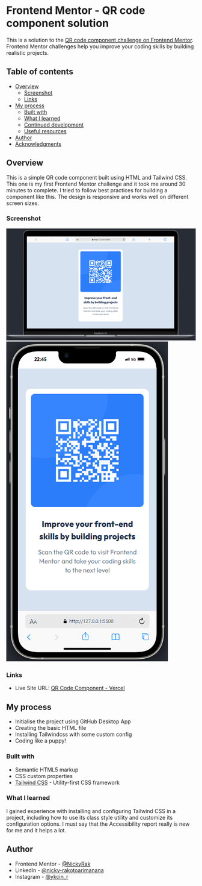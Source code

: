 # Frontend Mentor - QR code component solution

This is a solution to the [QR code component challenge on Frontend Mentor](https://www.frontendmentor.io/challenges/qr-code-component-iux_sIO_H). Frontend Mentor challenges help you improve your coding skills by building realistic projects.

## Table of contents

- [Overview](#overview)
  - [Screenshot](#screenshot)
  - [Links](#links)
- [My process](#my-process)
  - [Built with](#built-with)
  - [What I learned](#what-i-learned)
  - [Continued development](#continued-development)
  - [Useful resources](#useful-resources)
- [Author](#author)
- [Acknowledgments](#acknowledgments)

## Overview

This is a simple QR code component built using HTML and Tailwind CSS. This one is my first Frontend Mentor challenge and it took me around 30 minutes to complete. I tried to follow best practices for building a component like this. The design is responsive and works well on different screen sizes.

### Screenshot

![](./screenshot.png)
![](./screenshot-responsive.png)

### Links

- Live Site URL: [QR Code Component - Vercel](https://qr-code-component-main-kohl-three.vercel.app/)

## My process

- Initialise the project using GitHub Desktop App
- Creating the basic HTML file
- Installing Tailwindcss with some custom config
- Coding like a puppy!

### Built with

- Semantic HTML5 markup
- CSS custom properties
- [Tailwind CSS](https://tailwindcss.com/) - Utility-first CSS framework

### What I learned

I gained experience with installing and configuring Tailwind CSS in a project, including how to use its class style utility and customize its configuration options. I must say that the Accessibility report really is new for me and it helps a lot.

## Author

- Frontend Mentor - [@NickyRak](https://www.frontendmentor.io/profile/NickyRak)
- LinkedIn - [@nicky-rakotoarimanana](https://www.linkedin.com/in/nicky-rakotoarimanana-488025262/)
- Instagram - [@ykcin_r](https://www.instagram.com/ykcin_r)
